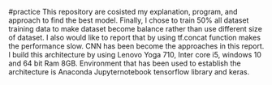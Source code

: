 #practice
This repository are cosisted my explanation, program, and approach to find the best model.
Finally, I chose to train 50% all dataset training data to make dataset become balance rather than use different size of dataset.
I also would like to report that by using tf.concat function makes the performance slow.
CNN has been become the approaches in this report.
I build this architecture by using Lenovo Yoga 710, Inter core i5, windows 10 and 64 bit Ram 8GB.
Environment that has been used to establish the architecture is Anaconda Jupyternotebook tensorflow library and keras.

